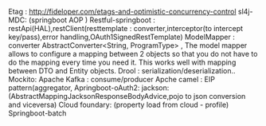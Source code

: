 Etag : http://fideloper.com/etags-and-optimistic-concurrency-control
sl4j-MDC: (springboot AOP )
Restful-springboot : restApi(HAL),restClient(resttemplate : converter,interceptor(to intercept key/pass),error handling,OAuth1SignedRestTemplate)
ModelMapper : converter AbstractConverter<String, ProgramType> , The model mapper allows to configure a mapping between 2 objects so that you do not have to do the mapping every time you need it. This works well with mapping between DTO and Entity objects.
Drool : serialization/deserialization..
Mockito:
Apache Kafka : consume/producer
Apche camel : EIP pattern(aggregator,
Apringboot-oAuth2:
jackson: (AbstractMappingJacksonResponseBodyAdvice,pojo to json conversion and viceversa)
Cloud foundary: (property load from cloud - profile)
Springboot-batch




